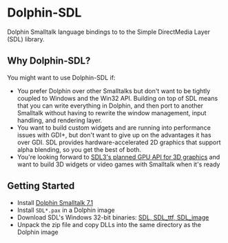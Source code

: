 # Dolphin-SDL
Dolphin Smalltalk language bindings to to the Simple DirectMedia Layer (SDL) library.

## Why Dolphin-SDL?

You might want to use Dolphin-SDL if:

* You prefer Dolphin over other Smalltalks but don't want to be tightly coupled to Windows and the Win32 API. Building on top of SDL means that you can write everything in Dolphin, and then port to another Smalltalk without having to rewrite the window management, input handling, and rendering layer.
* You want to build custom widgets and are running into performance issues with GDI+, but don't want to give up on the advantages it has over GDI. SDL provides hardware-accelerated 2D graphics that support alpha blending, so you get the best of both.
* You're looking forward to [SDL3's planned GPU API for 3D graphics](https://www.patreon.com/posts/new-project-top-58563886) and want to build 3D widgets or video games with Smalltalk when it's ready

## Getting Started
* Install [Dolphin Smalltalk 7.1](https://github.com/dolphinsmalltalk/Dolphin)
* Install `SDL*.pax` in a Dolphin image
* Download SDL's Windows 32-bit binaries: [SDL, SDL_ttf, SDL_image](https://github.com/JBetz/build-sdl3-win32/releases)
* Unpack the zip file and copy DLLs into the same directory as the Dolphin image
